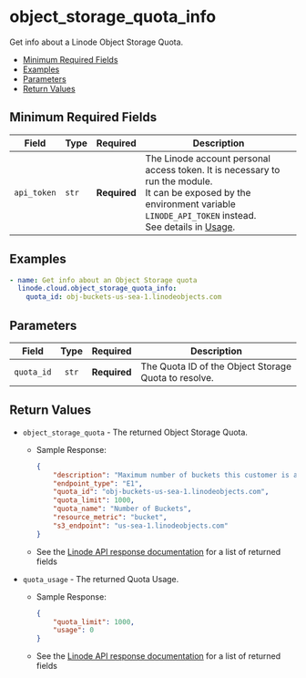 # object_storage_quota_info

Get info about a Linode Object Storage Quota.

- [Minimum Required Fields](#minimum-required-fields)
- [Examples](#examples)
- [Parameters](#parameters)
- [Return Values](#return-values)

## Minimum Required Fields
| Field       | Type  | Required     | Description                                                                                                                                                                                                              |
|-------------|-------|--------------|--------------------------------------------------------------------------------------------------------------------------------------------------------------------------------------------------------------------------|
| `api_token` | `str` | **Required** | The Linode account personal access token. It is necessary to run the module. <br/>It can be exposed by the environment variable `LINODE_API_TOKEN` instead. <br/>See details in [Usage](https://github.com/linode/ansible_linode?tab=readme-ov-file#usage). |

## Examples

```yaml
- name: Get info about an Object Storage quota
  linode.cloud.object_storage_quota_info: 
    quota_id: obj-buckets-us-sea-1.linodeobjects.com
```


## Parameters

| Field     | Type | Required | Description                                                                  |
|-----------|------|----------|------------------------------------------------------------------------------|
| `quota_id` | <center>`str`</center> | <center>**Required**</center> | The Quota ID of the Object Storage Quota to resolve.   |

## Return Values

- `object_storage_quota` - The returned Object Storage Quota.

    - Sample Response:
        ```json
        {
            "description": "Maximum number of buckets this customer is allowed to have on this endpoint",
            "endpoint_type": "E1",
            "quota_id": "obj-buckets-us-sea-1.linodeobjects.com",
            "quota_limit": 1000,
            "quota_name": "Number of Buckets",
            "resource_metric": "bucket",
            "s3_endpoint": "us-sea-1.linodeobjects.com"
        }
        ```
    - See the [Linode API response documentation](https://techdocs.akamai.com/linode-api/reference/get-object-storage-quota) for a list of returned fields


- `quota_usage` - The returned Quota Usage.

    - Sample Response:
        ```json
        {
            "quota_limit": 1000,
            "usage": 0
        }
        ```
    - See the [Linode API response documentation](https://techdocs.akamai.com/linode-api/reference/get-object-storage-quota-usage) for a list of returned fields


